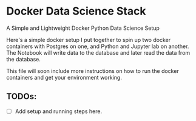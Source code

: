 # Docker Data Science Stack

A Simple and Lightweight Docker Python Data Science Setup

Here's a simple docker setup I put together to spin up two docker containers
with Postgres on one, and Python and Jupyter lab on another. The Notebook will
write data to the database and later read the data from the database.

This file will soon include more instructions on how to run the docker
containers and get your environment working.

## TODOs:
- [ ] Add setup and running steps here.
